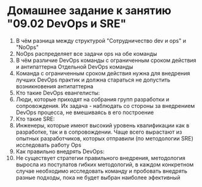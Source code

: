 # Домашнее задание к занятию "09.02 DevOps и SRE"

1. В чём разница между структурой "Сотрудничество dev и ops" и "NoOps"
 3. NoOps распределяет все задачи ops на обе команды
2. В чём различие DevOps команды с ограниченным сроком действия и антипаттерна Отдельной DevOps команды
 4. Команда с ограниченным сроком действия нужна для внедрения лучших DevOps практик и должна стараться не допустить возникновения антипаттерна
3. Кто такие DevOps евангелисты:
 3. Люди, которые приходят на собрания групп разработки и сопровождения. Их задача - наблюдать со стороны за внедрением DevOps процесса, не вмешиваясь в его построение
4. Кто такие SRE:
 1. Инженеры, которые имеют высокий уровень квалификации как в разработке, так и в сопровождении. Чаще всего вырастают из опытных разработчиков, которых отправили (по методологии SRE) исследовать работу Ops
5. Как правильно внедрять DevOps:
 4. Не существует стратегии правильного внедрения, методология выросла из постулатов гибких методологий, в каждом конкретном случае необходимо исследовать команду и пробовать внедрять разные подходы, пока не будет выбран наиболее эфективный
